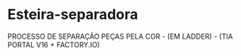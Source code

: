 # Esteira-separadora
PROCESSO DE SEPARAÇÃO PEÇAS PELA COR - (EM LADDER) - (TIA PORTAL V16 + FACTORY.IO)
